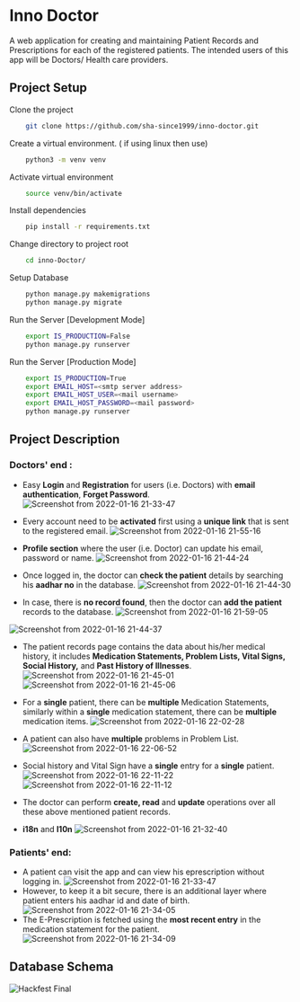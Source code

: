 # Inno Doctor 
A web application for creating and maintaining Patient Records and Prescriptions for each of the registered patients.
The intended users of this app will be Doctors/ Health care providers.

## Project Setup

Clone the project

```bash
    git clone https://github.com/sha-since1999/inno-doctor.git
```

Create a virtual environment. ( if using linux then use)

```bash
    python3 -m venv venv
```
Activate virtual environment
```bash
    source venv/bin/activate
```
Install dependencies

```bash
    pip install -r requirements.txt
```
Change directory to project root

```bash
	cd inno-Doctor/
```
Setup Database

```bash
    python manage.py makemigrations
    python manage.py migrate
```
Run the Server [Development Mode]
```bash
    export IS_PRODUCTION=False
    python manage.py runserver
```
Run the Server [Production Mode]
```bash
	export IS_PRODUCTION=True
	export EMAIL_HOST=<smtp server address>  
	export EMAIL_HOST_USER=<mail username>
	export EMAIL_HOST_PASSWORD=<mail password>
	python manage.py runserver
```

## Project Description

### Doctors' end :
- Easy **Login** and **Registration** for users (i.e. Doctors) with **email authentication**, **Forget Password**.
![Screenshot from 2022-01-16 21-33-47](https://user-images.githubusercontent.com/60402729/149667743-bcf5d795-ce65-4591-a00d-67d67b28cd74.png)
- Every account need to be **activated** first using a **unique link** that is sent to the registered email.
![Screenshot from 2022-01-16 21-55-16](https://user-images.githubusercontent.com/60402729/149668585-0ae509c5-6fff-41f8-ba47-9a8ecd496331.png)

- **Profile section** where the user (i.e. Doctor) can update his email, password or name.
![Screenshot from 2022-01-16 21-44-24](https://user-images.githubusercontent.com/60402729/149668178-34ee0e9f-cedd-42b1-a309-b2f343805dc4.png)

-  Once logged in, the doctor can **check the patient** details by searching his **aadhar no** in the database.
![Screenshot from 2022-01-16 21-44-30](https://user-images.githubusercontent.com/60402729/149668165-b0cd5175-185f-4d8a-bd91-a3797e418488.png)
- In case, there is **no record found**, then the doctor can **add the patient** records to the database.
![Screenshot from 2022-01-16 21-59-05](https://user-images.githubusercontent.com/60402729/149668718-f6533590-e962-43c7-a35f-8fe503e9d634.png)

![Screenshot from 2022-01-16 21-44-37](https://user-images.githubusercontent.com/60402729/149668159-c87f92ea-aa00-4720-a2dc-46c84bdc598a.png)
- The patient records page contains the data about his/her medical history, it includes **Medication Statements, Problem Lists, Vital Signs, Social History,** and **Past History of Illnesses**.
![Screenshot from 2022-01-16 21-45-01](https://user-images.githubusercontent.com/60402729/149668152-0c0f804c-cbef-4410-9367-cbd54aa46711.png)
![Screenshot from 2022-01-16 21-45-06](https://user-images.githubusercontent.com/60402729/149668138-e4a85943-c060-4f6a-87c7-3a6a5c56de42.png)

- For a **single** patient, there can be **multiple** Medication Statements, similarly within a **single** medication statement, there can be **multiple** medication items.
![Screenshot from 2022-01-16 22-02-28](https://user-images.githubusercontent.com/60402729/149668844-b0f407bf-0a7e-433a-9749-607755b70c20.png)
- A patient can also have **multiple** problems in Problem List.
![Screenshot from 2022-01-16 22-06-52](https://user-images.githubusercontent.com/60402729/149669011-76294920-1eb5-4237-8d81-271e580eae8b.png)
- Social history and Vital Sign have a **single** entry for a **single** patient.
![Screenshot from 2022-01-16 22-11-22](https://user-images.githubusercontent.com/60402729/149669152-e2246d7d-d33e-4b83-87bd-a3d08ff81af7.png)
![Screenshot from 2022-01-16 22-11-12](https://user-images.githubusercontent.com/60402729/149669157-8876d381-9c49-44e8-bf3d-64101b5aa2fe.png)
- The doctor can perform **create, read** and **update** operations over all these above mentioned patient records.
- **i18n** and **l10n** 
![Screenshot from 2022-01-16 21-32-40](https://user-images.githubusercontent.com/60402729/149667745-55052063-f58c-4db1-b3fe-a49b5ffec807.png)

### Patients' end:
- A patient can visit the app and can view his eprescription without logging in.
![Screenshot from 2022-01-16 21-33-47](https://user-images.githubusercontent.com/60402729/149667743-bcf5d795-ce65-4591-a00d-67d67b28cd74.png)
- However, to keep it a bit secure, there is an additional layer where patient enters his aadhar id and date of birth.
![Screenshot from 2022-01-16 21-34-05](https://user-images.githubusercontent.com/60402729/149667742-2e2973ee-0bb9-468b-8e08-8ffca9f7f1c8.png)
- The E-Prescription is fetched using the **most recent entry** in the medication statement for the patient.
![Screenshot from 2022-01-16 21-34-09](https://user-images.githubusercontent.com/60402729/149667740-44be29df-704e-40e7-9fe4-817960067fe3.png)


## Database Schema
![Hackfest Final](https://user-images.githubusercontent.com/60402729/149654736-bd75931d-7c06-42a5-a426-d8a01a78e53c.png)
